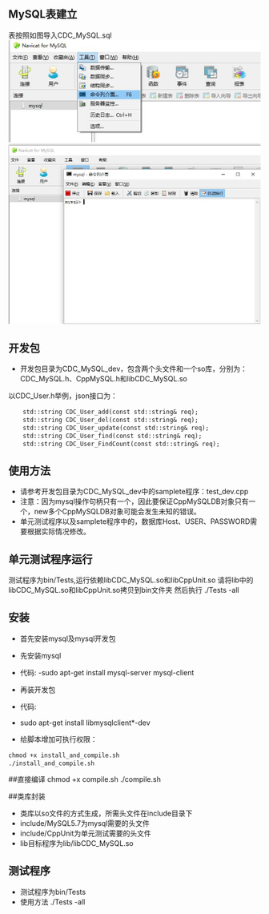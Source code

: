 ## MySQL表建立
表按照如图导入CDC_MySQL.sql
![](importSql1.jpg)
![](importSql2.jpg)

## 开发包
* 开发包目录为CDC_MySQL_dev，包含两个头文件和一个so库，分别为：CDC_MySQL.h、CppMySQL.h和libCDC_MySQL.so

以CDC_User.h举例，json接口为：
```
    std::string CDC_User_add(const std::string& req);
	std::string CDC_User_del(const std::string& req);
	std::string CDC_User_update(const std::string& req);
	std::string CDC_User_find(const std::string& req);
	std::string CDC_User_FindCount(const std::string& req);
```

## 使用方法
* 请参考开发包目录为CDC_MySQL_dev中的samplete程序：test_dev.cpp
* 注意：因为mysql操作句柄只有一个，因此要保证CppMySQLDB对象只有一个，new多个CppMySQLDB对象可能会发生未知的错误。
* 单元测试程序以及samplete程序中的，数据库Host、USER、PASSWORD需要根据实际情况修改。

## 单元测试程序运行
测试程序为bin/Tests,运行依赖libCDC_MySQL.so和libCppUnit.so
请将lib中的libCDC_MySQL.so和libCppUnit.so拷贝到bin文件夹
然后执行 ./Tests -all

## 安装
* 首先安装mysql及mysql开发包
- 先安装mysql
- 代码:
-sudo apt-get install mysql-server mysql-client

- 再装开发包
- 代码:
- sudo apt-get install libmysqlclient*-dev

* 给脚本增加可执行权限：
```
chmod +x install_and_compile.sh
./install_and_compile.sh
```

##直接编译 
chmod +x compile.sh
./compile.sh

##类库封装
* 类库以so文件的方式生成，所需头文件在include目录下
* include/MySQL5.7为mysql需要的头文件
* include/CppUnit为单元测试需要的头文件
* lib目标程序为lib/libCDC_MySQL.so


## 测试程序
* 测试程序为bin/Tests
* 使用方法 ./Tests -all
